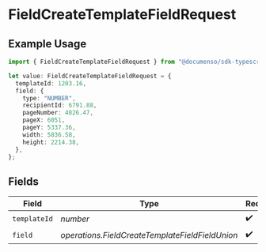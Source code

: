 # FieldCreateTemplateFieldRequest

## Example Usage

```typescript
import { FieldCreateTemplateFieldRequest } from "@documenso/sdk-typescript/models/operations";

let value: FieldCreateTemplateFieldRequest = {
  templateId: 1203.16,
  field: {
    type: "NUMBER",
    recipientId: 6791.88,
    pageNumber: 4826.47,
    pageX: 6051,
    pageY: 5337.36,
    width: 5836.58,
    height: 2214.38,
  },
};
```

## Fields

| Field                                           | Type                                            | Required                                        | Description                                     |
| ----------------------------------------------- | ----------------------------------------------- | ----------------------------------------------- | ----------------------------------------------- |
| `templateId`                                    | *number*                                        | :heavy_check_mark:                              | N/A                                             |
| `field`                                         | *operations.FieldCreateTemplateFieldFieldUnion* | :heavy_check_mark:                              | N/A                                             |